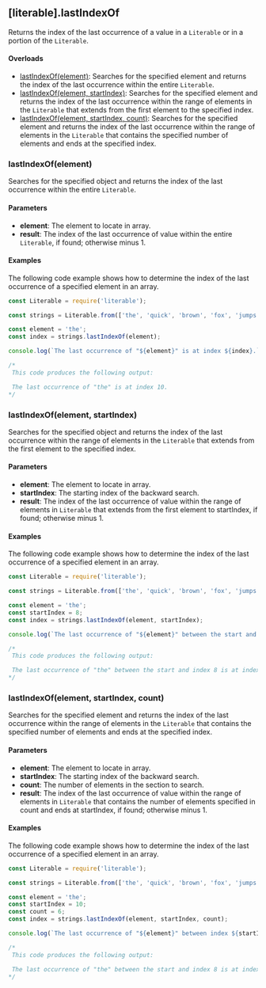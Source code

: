 ## [literable].lastIndexOf
Returns the index of the last occurrence of a value in a `Literable` or in a portion of the `Literable`.

#### Overloads
* [lastIndexOf(element)](#[lastIndexOf(element)): Searches for the specified element and returns the index of the last occurrence within the entire `Literable`.
* [lastIndexOf(element, startIndex)](#[lastIndexOf(element,-startIndex)): Searches for the specified element and returns the index of the last occurrence within the range of elements in the `Literable` that extends from the first element to the specified index.
* [lastIndexOf(element, startIndex, count)](#[lastIndexOf(element,-startIndex,-count)): Searches for the specified element and returns the index of the last occurrence within the range of elements in the `Literable` that contains the specified number of elements and ends at the specified index.

### lastIndexOf(element)
Searches for the specified object and returns the index of the last occurrence within the entire `Literable`.

#### Parameters
* **element**: The element to locate in array.
* **result**: The index of the last occurrence of value within the entire `Literable`, if found; otherwise minus 1.

#### Examples
The following code example shows how to determine the index of the last occurrence of a specified element in an array.

```javascript
const Literable = require('literable');

const strings = Literable.from(['the', 'quick', 'brown', 'fox', 'jumps', 'over', 'the', 'lazy', 'dog', 'in', 'the', 'barn']);

const element = 'the';
const index = strings.lastIndexOf(element);

console.log(`The last occurrence of "${element}" is at index ${index}.`);

/*
 This code produces the following output:

 The last occurrence of "the" is at index 10.
*/
```

### lastIndexOf(element, startIndex)
Searches for the specified object and returns the index of the last occurrence within the range of elements in the `Literable` that extends from the first element to the specified index.

#### Parameters
* **element**: The element to locate in array.
* **startIndex**: The starting index of the backward search.
* **result**: The index of the last occurrence of value within the range of elements in `Literable` that extends from the first element to startIndex, if found; otherwise minus 1.

#### Examples
The following code example shows how to determine the index of the last occurrence of a specified element in an array.

```javascript
const Literable = require('literable');

const strings = Literable.from(['the', 'quick', 'brown', 'fox', 'jumps', 'over', 'the', 'lazy', 'dog', 'in', 'the', 'barn']);

const element = 'the';
const startIndex = 8;
const index = strings.lastIndexOf(element, startIndex);

console.log(`The last occurrence of "${element}" between the start and index ${startIndex} is at index ${index}.`);

/*
 This code produces the following output:

 The last occurrence of "the" between the start and index 8 is at index 6.
*/
```

### lastIndexOf(element, startIndex, count)
Searches for the specified element and returns the index of the last occurrence within the range of elements in the `Literable` that contains the specified number of elements and ends at the specified index.

#### Parameters
* **element**: The element to locate in array.
* **startIndex**: The starting index of the backward search.
* **count**: The number of elements in the section to search.
* **result**: The index of the last occurrence of value within the range of elements in `Literable` that contains the number of elements specified in count and ends at startIndex, if found; otherwise minus 1.

#### Examples
The following code example shows how to determine the index of the last occurrence of a specified element in an array.

```javascript
const Literable = require('literable');

const strings = Literable.from(['the', 'quick', 'brown', 'fox', 'jumps', 'over', 'the', 'lazy', 'dog', 'in', 'the', 'barn']);

const element = 'the';
const startIndex = 10;
const count = 6;
const index = strings.lastIndexOf(element, startIndex, count);

console.log(`The last occurrence of "${element}" between index ${startIndex} and index ${startIndex-count+1} is at index ${index}.`);

/*
 This code produces the following output:

 The last occurrence of "the" between the start and index 8 is at index 6.
*/
```
